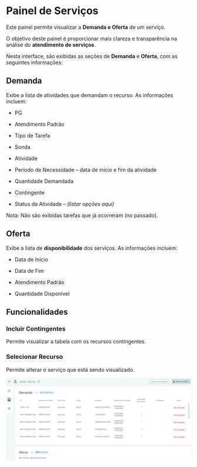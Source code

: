 # Painel de Serviços

Este painel permite visualizar a **Demanda e Oferta** de um serviço.  

O objetivo deste painel é proporcionar mais clareza e transparência na análise do **atendimento de serviços**.  

Nesta interface, são exibidas as seções de **Demanda** e **Oferta**, com as seguintes informações:  

## Demanda
Exibe a lista de atividades que demandam o recurso. As informações incluem:  

- PG

- Atendimento Padrão 

- Tipo de Tarefa

- Sonda

- Atividade

- Período de Necessidade – data de início e fim da atividade  

- Quantidade Demandada

- Contingente 

- Status da Atividade – *(listar opções aqui)*  

Nota: Não são exibidas tarefas que já ocorreram (no passado).  

## Oferta

Exibe a lista de **disponibilidade** dos serviços. As informações incluem:  

- Data de Início

- Data de Fim

- Atendimento Padrão

- Quantidade Disponível

## Funcionalidades

### Incluir Contingentes

Permite visualizar a tabela com os recursos contingentes.  

### Selecionar Recurso

Permite alterar o serviço que está sendo visualizado.  

![alt text](image-8.png)